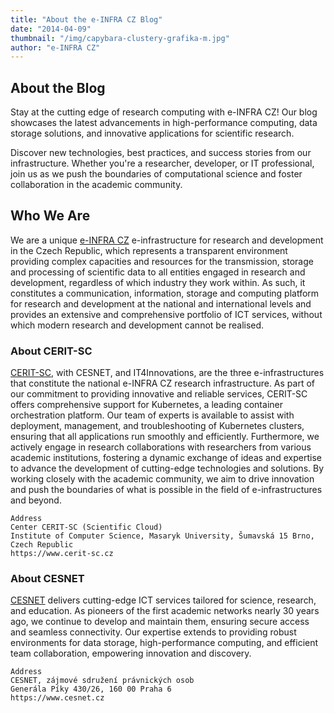 ```yaml
---
title: "About the e-INFRA CZ Blog"
date: "2014-04-09"
thumbnail: "/img/capybara-clustery-grafika-m.jpg"
author: "e-INFRA CZ"
---
```

## About the Blog

Stay at the cutting edge of research computing with e-INFRA CZ! Our blog showcases the latest advancements in high-performance computing, data storage solutions, and innovative applications for scientific research.

Discover new technologies, best practices, and success stories from our infrastructure. Whether you're a researcher, developer, or IT professional, join us as we push the boundaries of computational science and foster collaboration in the academic community.

## Who We Are 

We are a unique [e-INFRA CZ](https://www.e-infra.cz/) e-infrastructure for research and development in the Czech Republic, which represents a transparent environment providing complex capacities and resources for the transmission, storage and processing of scientific data to all entities engaged in research and development, regardless of which industry they work within. As such, it constitutes a communication, information, storage and computing platform for research and development at the national and international levels and provides an extensive and comprehensive portfolio of ICT services, without which modern research and development cannot be realised.

### About CERIT-SC

[CERIT-SC](https://docs.cerit.io/en/docs/platform/overview), with CESNET, and IT4Innovations, are the three e-infrastructures that constitute the national e-INFRA CZ research infrastructure. As part of our commitment to providing innovative and reliable services, CERIT-SC offers comprehensive support for Kubernetes, a leading container orchestration platform. Our team of experts is available to assist with deployment, management, and troubleshooting of Kubernetes clusters, ensuring that all applications run smoothly and efficiently.
Furthermore, we actively engage in research collaborations with researchers from various academic institutions, fostering a dynamic exchange of ideas and expertise to advance the development of cutting-edge technologies and solutions. By working closely with the academic community, we aim to drive innovation and push the boundaries of what is possible in the field of e-infrastructures and beyond.

```
Address
Center CERIT-SC (Scientific Cloud)
Institute of Computer Science, Masaryk University, Šumavská 15 Brno, Czech Republic
https://www.cerit-sc.cz
```

### About CESNET
[CESNET](https://www.cesnet.cz/) delivers cutting-edge ICT services tailored for science, research, and education. As pioneers of the first academic networks nearly 30 years ago, we continue to develop and maintain them, ensuring secure access and seamless connectivity. Our expertise extends to providing robust environments for data storage, high-performance computing, and efficient team collaboration, empowering innovation and discovery.

```
Address
CESNET, zájmové sdružení právnických osob
Generála Píky 430/26, 160 00 Praha 6
https://www.cesnet.cz
```

